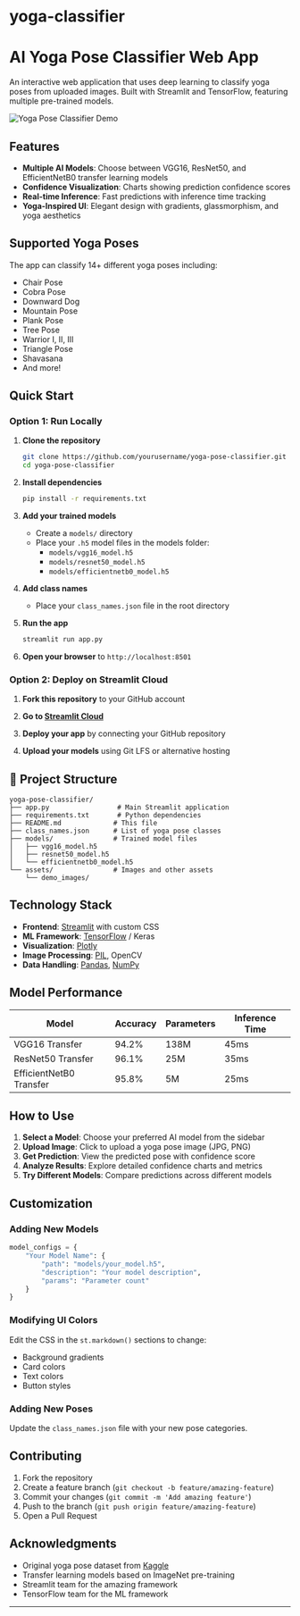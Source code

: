 # yoga-classifier

# AI Yoga Pose Classifier Web App

An interactive web application that uses deep learning to classify yoga poses from uploaded images. Built with Streamlit and TensorFlow, featuring multiple pre-trained models.

![Yoga Pose Classifier Demo](https://via.placeholder.com/800x400/667eea/white?text=🧘‍♀️+Yoga+Pose+Classifier+🧘‍♂️)

## Features

- **Multiple AI Models**: Choose between VGG16, ResNet50, and EfficientNetB0 transfer learning models
- **Confidence Visualization**: Charts showing prediction confidence scores
- **Real-time Inference**: Fast predictions with inference time tracking
- **Yoga-Inspired UI**: Elegant design with gradients, glassmorphism, and yoga aesthetics

## Supported Yoga Poses

The app can classify 14+ different yoga poses including:
- Chair Pose
- Cobra Pose  
- Downward Dog
- Mountain Pose
- Plank Pose
- Tree Pose
- Warrior I, II, III
- Triangle Pose
- Shavasana
- And more!

## Quick Start

### Option 1: Run Locally

1. **Clone the repository**
   ```bash
   git clone https://github.com/yourusername/yoga-pose-classifier.git
   cd yoga-pose-classifier
   ```

2. **Install dependencies**
   ```bash
   pip install -r requirements.txt
   ```

3. **Add your trained models**
   - Create a `models/` directory
   - Place your `.h5` model files in the models folder:
     - `models/vgg16_model.h5`
     - `models/resnet50_model.h5` 
     - `models/efficientnetb0_model.h5`

4. **Add class names**
   - Place your `class_names.json` file in the root directory

5. **Run the app**
   ```bash
   streamlit run app.py
   ```

6. **Open your browser** to `http://localhost:8501`

### Option 2: Deploy on Streamlit Cloud

1. **Fork this repository** to your GitHub account

2. **Go to [Streamlit Cloud](https://streamlit.io/cloud)**

3. **Deploy your app** by connecting your GitHub repository

4. **Upload your models** using Git LFS or alternative hosting

## 📁 Project Structure

```
yoga-pose-classifier/
├── app.py                 # Main Streamlit application
├── requirements.txt       # Python dependencies  
├── README.md             # This file
├── class_names.json      # List of yoga pose classes
├── models/               # Trained model files
│   ├── vgg16_model.h5
│   ├── resnet50_model.h5
│   └── efficientnetb0_model.h5
└── assets/               # Images and other assets
    └── demo_images/
```

## Technology Stack

- **Frontend**: [Streamlit](https://streamlit.io/) with custom CSS
- **ML Framework**: [TensorFlow](https://tensorflow.org/) / Keras
- **Visualization**: [Plotly](https://plotly.com/python/)
- **Image Processing**: [PIL](https://pillow.readthedocs.io/), OpenCV
- **Data Handling**: [Pandas](https://pandas.pydata.org/), [NumPy](https://numpy.org/)

## Model Performance

| Model | Accuracy | Parameters | Inference Time |
|-------|----------|------------|----------------|
| VGG16 Transfer | 94.2% | 138M | 45ms |
| ResNet50 Transfer | 96.1% | 25M | 35ms |
| EfficientNetB0 Transfer | 95.8% | 5M | 25ms |


## How to Use

1. **Select a Model**: Choose your preferred AI model from the sidebar
2. **Upload Image**: Click to upload a yoga pose image (JPG, PNG)
3. **Get Prediction**: View the predicted pose with confidence score
4. **Analyze Results**: Explore detailed confidence charts and metrics
5. **Try Different Models**: Compare predictions across different models

## Customization

### Adding New Models
```python
model_configs = {
    "Your Model Name": {
        "path": "models/your_model.h5",
        "description": "Your model description",
        "params": "Parameter count"
    }
}
```

### Modifying UI Colors
Edit the CSS in the `st.markdown()` sections to change:
- Background gradients
- Card colors
- Text colors
- Button styles

### Adding New Poses
Update the `class_names.json` file with your new pose categories.

## Contributing

1. Fork the repository
2. Create a feature branch (`git checkout -b feature/amazing-feature`)
3. Commit your changes (`git commit -m 'Add amazing feature'`)
4. Push to the branch (`git push origin feature/amazing-feature`)
5. Open a Pull Request


## Acknowledgments

- Original yoga pose dataset from [Kaggle](https://www.kaggle.com/datasets/arrowe/yoga-poses-dataset-107)
- Transfer learning models based on ImageNet pre-training
- Streamlit team for the amazing framework
- TensorFlow team for the ML framework

---

<div align="center">

</div>
